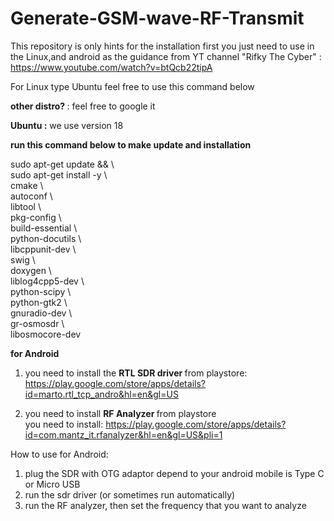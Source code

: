 # Generate-GSM-wave-RF-Transmit
This repository is only hints for the installation
first you just need to use in the Linux,and android
as the guidance from YT channel "Rifky The Cyber" : https://www.youtube.com/watch?v=btQcb22tipA <br>


For Linux type Ubuntu feel free to use this command below <br>

<b> other distro? </b> : feel free to google it <br>

<b> Ubuntu  :</b> 
we use version 18

<b>run this command below to make update and installation</b>

sudo apt-get update && \\ <br>
sudo apt-get install -y \\ <br>
    cmake \\ <br>
    autoconf \\ <br>
    libtool \\ <br>
    pkg-config \\ <br>
    build-essential \\ <br>
    python-docutils \\ <br>
    libcppunit-dev \\ <br>
    swig \\ <br>
    doxygen \\ <br>
    liblog4cpp5-dev \\ <br>
    python-scipy \\ <br>
    python-gtk2 \\ <br>
    gnuradio-dev \\ <br>
    gr-osmosdr \\ <br>
    libosmocore-dev


<b> for Android </b>

1. you need to install the <b> RTL SDR driver </b> from playstore: <br>
https://play.google.com/store/apps/details?id=marto.rtl_tcp_andro&hl=en&gl=US

2. you need to install <b> RF Analyzer </b> from playstore <br>
you need to install: https://play.google.com/store/apps/details?id=com.mantz_it.rfanalyzer&hl=en&gl=US&pli=1

How to use for Android: <br>
1. plug the SDR with OTG adaptor depend to your android mobile is Type C or Micro USB <br>
2. run the sdr driver (or sometimes run automatically)
3. run the RF analyzer, then set the frequency that you want to analyze


